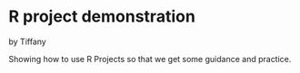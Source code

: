 # R project demonstration
by Tiffany 

Showing how to use R Projects so that we get some guidance and practice.
